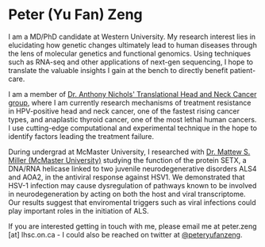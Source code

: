 # Peter (Yu Fan) Zeng

I am a MD/PhD candidate at Western University. My research interest lies in elucidating how genetic changes ultimately lead to human diseases through the lens of molecular genetics and functional genomics. Using techniques such as RNA-seq and other applications of next-gen sequencing, I hope to translate the valuable insights I gain at the bench to directly benefit patient-care.

I am a member of [Dr. Anthony Nichols' Translational Head and Neck Cancer group](https://www.nicholslab.com/), where I am currently research mechanisms of treatment resistance in HPV-positive head and neck cancer, one of the fastest rising cancer types, and anaplastic thyroid cancer, one of the most lethal human cancers. I use cutting-edge computational and experimental technique in the hope to identify factors leading the treatment failure. 


During undergrad at McMaster University, I researched with [Dr. Mattew S. Miller (McMaster University)](https://fhs.mcmaster.ca/biochem/miller_matthew.html) studying the function of the protein SETX, a DNA/RNA helicase linked to two juvenile neurodegenerative disorders ALS4 and AOA2, in the antiviral response against HSV1. We demonstrated that HSV-1 infection may cause dysregulation of pathways known to be involved in neurodegeneration by  acting on both the host and viral transcriptome. Our results suggest that enviromental triggers such as viral infections could play important roles in the initiation of ALS. 

If you are interested getting in touch with me, please email me at peter.zeng [at] lhsc.on.ca - I could also be reached on twitter at [@peteryufanzeng](https://twitter.com/peteryufanzeng). 

